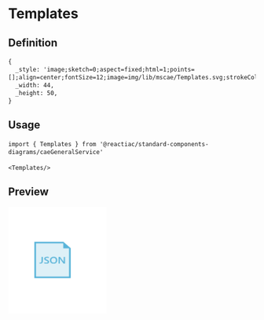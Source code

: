 # Templates

## Definition

```
{
  _style: 'image;sketch=0;aspect=fixed;html=1;points=[];align=center;fontSize=12;image=img/lib/mscae/Templates.svg;strokeColor=none;',
  _width: 44,
  _height: 50,
}
```

## Usage

```
import { Templates } from '@reactiac/standard-components-diagrams/caeGeneralService'

<Templates/>
```

## Preview

<img src="./templates.png" width="200"/>
